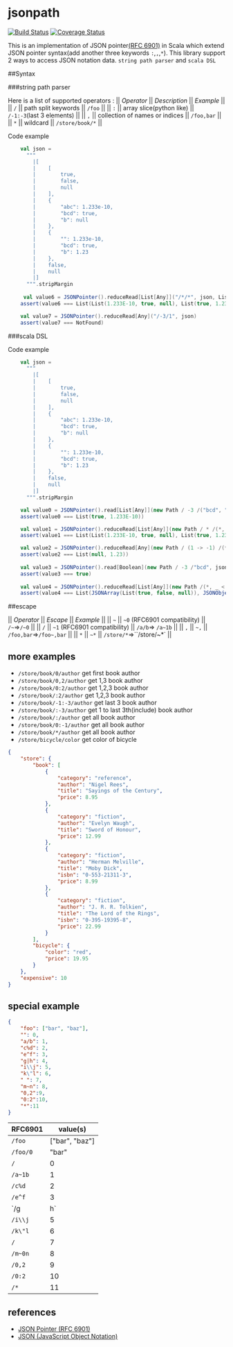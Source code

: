 # jsonpath

[![Build Status](https://travis-ci.org/leonchen83/jsonpath.svg?branch=master)](https://travis-ci.org/leonchen83/jsonpath)
[![Coverage Status](https://coveralls.io/repos/leonchen83/jsonpath/badge.svg?branch=master)](https://coveralls.io/r/leonchen83/jsonpath?branch=master)

This is an implementation of JSON pointer[(RFC 6901)](http://tools.ietf.org/html/rfc6901) in Scala which extend 
JSON pointer syntax(add another three keywords `:`,`,`,`*`).
This library support 2 ways to access JSON notation data. `string path parser` and `scala DSL`

##Syntax

###string path parser

Here is a list of supported operators : 
|| *Operator*           || *Description*                  || *Example*                                   ||
|| ``/``                || path split keywords            || ``/foo``                                    ||
|| ``:``                || array slice(python like)       || ``/-1:-3``(last 3 elements)                 ||
|| ``,``                || collection of names or indices || ``/foo,bar``                                ||
|| ``*``                || wildcard                       || ``/store/book/*``                           ||

Code example
``` scala
    val json =
      """
        |[
        |    [
        |        true,
        |        false,
        |        null
        |    ],
        |    {
        |        "abc": 1.233e-10,
        |        "bcd": true,
        |        "b": null
        |    },
        |    {
        |        "": 1.233e-10,
        |        "bcd": true,
        |        "b": 1.23
        |    },
        |    false,
        |    null
        |]
      """.stripMargin
      
     val value6 = JSONPointer().reduceRead[List[Any]]("/*/*", json, List(None, Some((e: String) => e.contains("b"))))
    assert(value6 === List(List(1.233E-10, true, null), List(true, 1.23)))

    val value7 = JSONPointer().reduceRead[Any]("/-3/1", json)
    assert(value7 === NotFound)
```

###scala DSL

Code example

``` scala
    val json =
      """
        |[
        |    [
        |        true,
        |        false,
        |        null
        |    ],
        |    {
        |        "abc": 1.233e-10,
        |        "bcd": true,
        |        "b": null
        |    },
        |    {
        |        "": 1.233e-10,
        |        "bcd": true,
        |        "b": 1.23
        |    },
        |    false,
        |    null
        |]
      """.stripMargin

    val value0 = JSONPointer().read[List[Any]](new Path / -3 /("bcd", ""), json)
    assert(value0 === List(true, 1.233E-10))

    val value1 = JSONPointer().reduceRead[List[Any]](new Path / * /(*, (e: String) => e.contains("b")), json)
    assert(value1 === List(List(1.233E-10, true, null), List(true, 1.23)))

    val value2 = JSONPointer().reduceRead[Any](new Path / (1 -> -1) /(*, (_: String) == "b"), json)
    assert(value2 === List(null, 1.23))
    
    val value3 = JSONPointer().read[Boolean](new Path / -3 /"bcd", json)
    assert(value3 === true)
    
    val value4 = JSONPointer().reduceRead[List[Any]](new Path /(*, _ < _ -1), json)
    assert(value4 === List(JSONArray(List(true, false, null)), JSONObject(Map("abc" -> 1.233E-10, "bcd" -> true, "b" -> null)),JSONObject(Map( ""-> 1.233E-10, "bcd" -> true, "b" -> 1.23)), false))

```

##escape

|| *Operator*           || *Escape*                       || *Example*                                   ||
|| ``~``                || ``~0`` (RFC6901 compatibility) || ``/~``=>``/~0``                             ||
|| ``/``                || ``~1`` (RFC6901 compatibility) || ``/a/b``=> ``/a~1b``                        ||
|| ``,``                || ``~,``                         || ``/foo,bar``=>``/foo~,bar``                 ||
|| ``*``                || ``~*``                         || ``/store/*``=>``/store/~*`                  ||

## more examples

  * `/store/book/0/author` get first book author  
  * `/store/book/0,2/author` get 1,3 book author
  * `/store/book/0:2/author` get 1,2,3 book author 
  * `/store/book/:2/author`  get 1,2,3 book author  
  * `/store/book/-1:-3/author` get last 3 book author 
  * `/store/book/:-3/author` get 1 to last 3th(include) book author 
  * `/store/book/:/author`    get all book author
  * `/store/book/0:-1/author` get all book author
  * `/store/book/*/author`    get all book author
  * `/store/bicycle/color` get color of bicycle

``` json
{
    "store": {
        "book": [
            {
                "category": "reference",
                "author": "Nigel Rees",
                "title": "Sayings of the Century",
                "price": 8.95
            },
            {
                "category": "fiction",
                "author": "Evelyn Waugh",
                "title": "Sword of Honour",
                "price": 12.99
            },
            {
                "category": "fiction",
                "author": "Herman Melville",
                "title": "Moby Dick",
                "isbn": "0-553-21311-3",
                "price": 8.99
            },
            {
                "category": "fiction",
                "author": "J. R. R. Tolkien",
                "title": "The Lord of the Rings",
                "isbn": "0-395-19395-8",
                "price": 22.99
            }
        ],
        "bicycle": {
            "color": "red",
            "price": 19.95
        }
    },
    "expensive": 10
}
```

## special example

``` json
{
    "foo": ["bar", "baz"],
    "": 0,
    "a/b": 1,
    "c%d": 2,
    "e^f": 3,
    "g|h": 4,
    "i\\j": 5,
    "k\"l": 6,
    " ": 7,
    "m~n": 8,
    "0,2":9,
    "0:2":10,
    "*":11
}
```

 RFC6901 | value(s)
---------|---------
`/foo`   |["bar", "baz"]
`/foo/0` |"bar"
`/`      |0
`/a~1b`  |1
`/c%d`   |2
`/e^f`   |3
`/g|h`   |4
`/i\\j`  |5
`/k\"l`  |6
`/ `     |7
`/m~0n`  |8
`/0,2`   |9
`/0:2`   |10
`/*`     |11

## references

  * [JSON Pointer (RFC 6901)](http://tools.ietf.org/html/rfc6901)
  * [JSON (JavaScript Object Notation)](http://json.org/)
